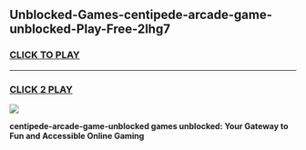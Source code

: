 
## Unblocked-Games-centipede-arcade-game-unblocked-Play-Free-2lhg7
<h3>
<a href="https://premium76.site?title=centipede-arcade-game-unblocked&ref=10A">CLICK TO PLAY</a></h3>
<hr>

<h3>
<a href="https://premium76.site?title=centipede-arcade-game-unblocked&ref=10A">CLICK 2 PLAY</a>
  
</h3>

<a href="https://premium76.site?title=centipede-arcade-game-unblocked&ref=10A"><img src="https://clearcache.store/games.png"></a>


**centipede-arcade-game-unblocked games unblocked: Your Gateway to Fun and Accessible Online Gaming**
